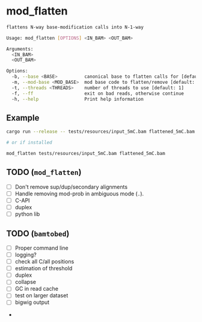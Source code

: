 # mod_flatten

```bash
flattens N-way base-modification calls into N-1-way

Usage: mod_flatten [OPTIONS] <IN_BAM> <OUT_BAM>

Arguments:
  <IN_BAM>
  <OUT_BAM>

Options:
  -b, --base <BASE>          canonical base to flatten calls for [default: C]
  -m, --mod-base <MOD_BASE>  mod base code to flatten/remove [default: h]
  -t, --threads <THREADS>    number of threads to use [default: 1]
  -f, --ff                   exit on bad reads, otherwise continue
  -h, --help                 Print help information
```

## Example
```bash
cargo run --release -- tests/resources/input_5mC.bam flattened_5mC.bam

# or if installed

mod_flatten tests/resources/input_5mC.bam flattened_5mC.bam
```

## TODO (`mod_flatten`)
- [ ] Don't remove sup/dup/secondary alignments
- [ ] Handle removing mod-prob in ambiguous mode (`.`).
- [ ] C-API
- [ ] duplex
- [ ] python lib

## TODO (`bamtobed`)
- [ ] Proper command line
- [ ] logging?
- [ ] check all C/all positions
- [ ] estimation of threshold
- [ ] duplex
- [ ] collapse
- [ ] GC in read cache
- [ ] test on larger dataset
- [ ] bigwig output
- 
